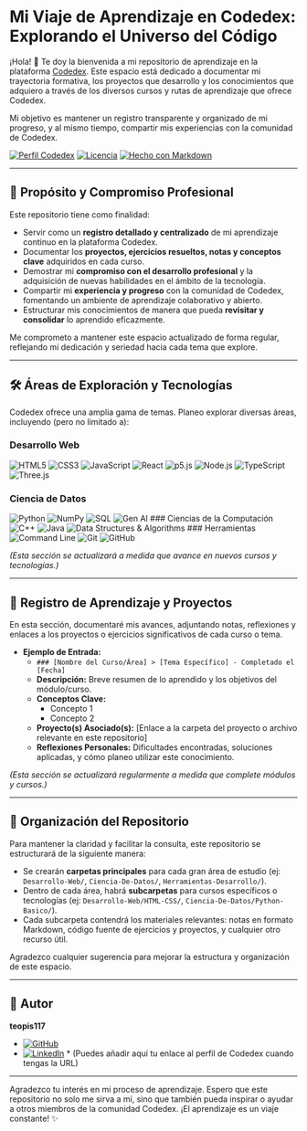 # Mi Viaje de Aprendizaje en Codedex: Explorando el Universo del Código

¡Hola! 👋 Te doy la bienvenida a mi repositorio de aprendizaje en la plataforma [Codedex](https://www.codedex.io/). Este espacio está dedicado a documentar mi trayectoria formativa, los proyectos que desarrollo y los conocimientos que adquiero a través de los diversos cursos y rutas de aprendizaje que ofrece Codedex.

Mi objetivo es mantener un registro transparente y organizado de mi progreso, y al mismo tiempo, compartir mis experiencias con la comunidad de Codedex.

[![Perfil Codedex](https://img.shields.io/badge/Perfil%20en-Codedex-00ACC1?style=for-the-badge)](https://www.codedex.io/@Pepe117) [![Licencia](https://img.shields.io/badge/licencia-MIT-green?style=for-the-badge)](LICENSE) [![Hecho con Markdown](https://img.shields.io/badge/Hecho%20con-Markdown-000000.svg?style=for-the-badge&logo=markdown)](https://www.markdownguide.org/)

---

## 🚀 Propósito y Compromiso Profesional

Este repositorio tiene como finalidad:

* Servir como un **registro detallado y centralizado** de mi aprendizaje continuo en la plataforma Codedex.
* Documentar los **proyectos, ejercicios resueltos, notas y conceptos clave** adquiridos en cada curso.
* Demostrar mi **compromiso con el desarrollo profesional** y la adquisición de nuevas habilidades en el ámbito de la tecnología.
* Compartir mi **experiencia y progreso** con la comunidad de Codedex, fomentando un ambiente de aprendizaje colaborativo y abierto.
* Estructurar mis conocimientos de manera que pueda **revisitar y consolidar** lo aprendido eficazmente.

Me comprometo a mantener este espacio actualizado de forma regular, reflejando mi dedicación y seriedad hacia cada tema que explore.

---

## 🛠️ Áreas de Exploración y Tecnologías

Codedex ofrece una amplia gama de temas. Planeo explorar diversas áreas, incluyendo (pero no limitado a):

### Desarrollo Web
![HTML5](https://img.shields.io/badge/HTML5-E34F26?style=for-the-badge&logo=html5&logoColor=white)
![CSS3](https://img.shields.io/badge/CSS3-1572B6?style=for-the-badge&logo=css3&logoColor=white)
![JavaScript](https://img.shields.io/badge/JavaScript-F7DF1E?style=for-the-badge&logo=javascript&logoColor=black)
![React](https://img.shields.io/badge/React-61DAFB?style=for-the-badge&logo=react&logoColor=black)
![p5.js](https://img.shields.io/badge/p5.js-ED225D?style=for-the-badge&logo=p5dotjs&logoColor=white)
![Node.js](https://img.shields.io/badge/Node.js-339933?style=for-the-badge&logo=nodedotjs&logoColor=white)
![TypeScript](https://img.shields.io/badge/TypeScript-3178C6?style=for-the-badge&logo=typescript&logoColor=white)
![Three.js](https://img.shields.io/badge/Three.js-000000?style=for-the-badge&logo=three.js&logoColor=white)

### Ciencia de Datos
![Python](https://img.shields.io/badge/Python-3776AB?style=for-the-badge&logo=python&logoColor=white)
![NumPy](https://img.shields.io/badge/NumPy-013243?style=for-the-badge&logo=numpy&logoColor=white)
![SQL](https://img.shields.io/badge/SQL-4479A1?style=for-the-badge&logo=postgresql&logoColor=white) ![Gen AI](https://img.shields.io/badge/Gen%20AI-74AA9C?style=for-the-badge&logo=openai&logoColor=white) ### Ciencias de la Computación
![C++](https://img.shields.io/badge/C%2B%2B-00599C?style=for-the-badge&logo=cplusplus&logoColor=white)
![Java](https://img.shields.io/badge/Java-ED8B00?style=for-the-badge&logo=openjdk&logoColor=white)
![Data Structures & Algorithms](https://img.shields.io/badge/Data%20Structures%20&%20Algorithms-007ACC?style=for-the-badge&logo=visualstudiocode&logoColor=white) ### Herramientas
![Command Line](https://img.shields.io/badge/Command%20Line-000000?style=for-the-badge&logo=gnubash&logoColor=white)
![Git](https://img.shields.io/badge/Git-F05032?style=for-the-badge&logo=git&logoColor=white)
![GitHub](https://img.shields.io/badge/GitHub-181717?style=for-the-badge&logo=github&logoColor=white)

*(Esta sección se actualizará a medida que avance en nuevos cursos y tecnologías.)*

---

## 📓 Registro de Aprendizaje y Proyectos

En esta sección, documentaré mis avances, adjuntando notas, reflexiones y enlaces a los proyectos o ejercicios significativos de cada curso o tema.

* **Ejemplo de Entrada:**
    * `### [Nombre del Curso/Área] > [Tema Específico] - Completado el [Fecha]`
    * **Descripción:** Breve resumen de lo aprendido y los objetivos del módulo/curso.
    * **Conceptos Clave:**
        * Concepto 1
        * Concepto 2
    * **Proyecto(s) Asociado(s):** [Enlace a la carpeta del proyecto o archivo relevante en este repositorio]
    * **Reflexiones Personales:** Dificultades encontradas, soluciones aplicadas, y cómo planeo utilizar este conocimiento.

*(Esta sección se actualizará regularmente a medida que complete módulos y cursos.)*

---

## 📂 Organización del Repositorio

Para mantener la claridad y facilitar la consulta, este repositorio se estructurará de la siguiente manera:

* Se crearán **carpetas principales** para cada gran área de estudio (ej: `Desarrollo-Web/`, `Ciencia-De-Datos/`, `Herramientas-Desarrollo/`).
* Dentro de cada área, habrá **subcarpetas** para cursos específicos o tecnologías (ej: `Desarrollo-Web/HTML-CSS/`, `Ciencia-De-Datos/Python-Basico/`).
* Cada subcarpeta contendrá los materiales relevantes: notas en formato Markdown, código fuente de ejercicios y proyectos, y cualquier otro recurso útil.

Agradezco cualquier sugerencia para mejorar la estructura y organización de este espacio.

---

## 👤 Autor

**teopis117**

* [![GitHub](https://img.shields.io/badge/GitHub-teopis117-181717?style=for-the-badge&logo=github&logoColor=white)](https://github.com/teopis117)
* [![LinkedIn](https://img.shields.io/badge/LinkedIn-Próximamente-0077B5?style=for-the-badge&logo=linkedin&logoColor=white)](ENLACE_A_TU_LINKEDIN) * (Puedes añadir aquí tu enlace al perfil de Codedex cuando tengas la URL)

---

Agradezco tu interés en mi proceso de aprendizaje. Espero que este repositorio no solo me sirva a mí, sino que también pueda inspirar o ayudar a otros miembros de la comunidad Codedex.
¡El aprendizaje es un viaje constante! ✨
